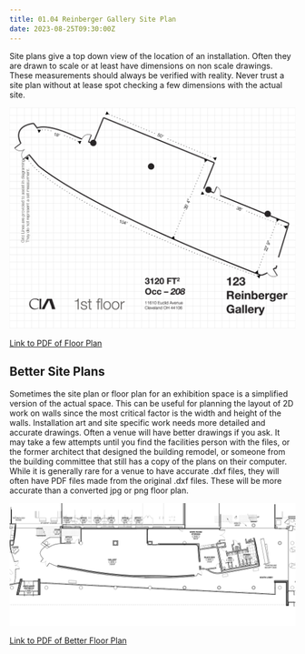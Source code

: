 ```yaml
---
title: 01.04 Reinberger Gallery Site Plan
date: 2023-08-25T09:30:00Z
---
```


Site plans give a top down view of the location of an installation. Often they are drawn to scale or at least have dimensions on non scale drawings. These measurements should always be verified with reality. Never trust a site plan without at lease spot checking a few dimensions with the actual site.

[![Cleveland Institute of Art Reinberger Gallery Floor Plan](./2023-Cleveland-Institute-of-Art-Reinberger-Gallery-Floorplan-dimensions.png)](./2023-Cleveland-Institute-of-Art-Reinberger-Gallery-Floorplan-dimensions.png)

[Link to PDF of Floor Plan](./2023-Cleveland-Institute-of-Art-Reinberger-Gallery-Floorplan-dimensions.pdf)

## Better Site Plans

Sometimes the site plan or floor plan for an exhibition space is a simplified version of the actual space. This can be useful for planning the layout of 2D work on walls since the most critical factor is the width and height of the walls. Installation art and site specific work needs more detailed and accurate drawings. Often a venue will have better drawings if you ask. It may take a few attempts until you find the facilities person with the files, or the former architect that designed the building remodel, or someone from the building committee that still has a copy of the plans on their computer. While it is generally rare for a venue to have accurate .dxf files, they will often have PDF files made from the original .dxf files. These will be more accurate than a converted jpg or png floor plan.

[![Cleveland Institute of Art Reinberger Gallery Better Floor Plan](./gallery-floor-plan-better.png)](./gallery-floor-plan-better.pdf)

[Link to PDF of Better Floor Plan](./gallery-floor-plan-better.pdf)
